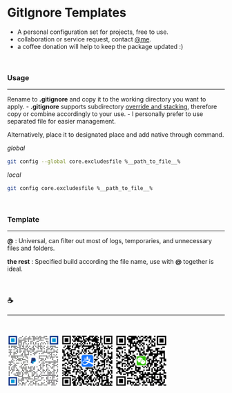 # GitIgnore Templates

-  A personal configuration set for projects, free to use.
- collaboration or service request, contact [@me](https://github.com/micah0912).
- a coffee donation will help to keep the package updated :)

<tab>
<br>

### Usage
---

Rename to **.gitignore** and copy it to the working directory you want to apply.
	-  **.gitignore** supports subdirectory <u>override and stacking</u>, therefore copy or combine accordingly to your use. 
	- I personally prefer to use separated file for easier management.

Alternatively, place it to designated place and add native through command. 

*global*

```bash
git config --global core.excludesfile %__path_to_file__%
```

*local*

```bash
git config core.excludesfile %__path_to_file__%
```

<tab>
<br>

### Template
---

**@** : Universal, can filter out most of logs, temporaries, and unnecessary files and folders.

<tab>

**the rest** : Specified build according the file name, use with **@** together is ideal. 

<tab>
<br>

### ☕
---

<br>

<p style="float: left;">
	<a href="https://paypal.me/micaht0912" target="_blank"><img src="https://raw.githubusercontent.com/micah0912/M/master/__readme__/ast/m-paypal.jpg" alt="Paypal" style="width: 24%; "></a>
	<a href="" target="_blank"><img src="https://raw.githubusercontent.com/micah0912/M/master/__readme__/ast/m-alipay.jpg" alt="Alipay" style=" width: 24%;"></a>
	<a href="" target="_blank"><img src="https://raw.githubusercontent.com/micah0912/M/master/__readme__/ast/m-wechat.jpg" alt="Wechat" style="width: 24%;"></a>
</p>

<br>
